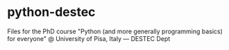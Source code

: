 # python-destec
Files for the PhD course "Python (and more generally programming basics) for everyone" @ University of Pisa, Italy — DESTEC Dept
